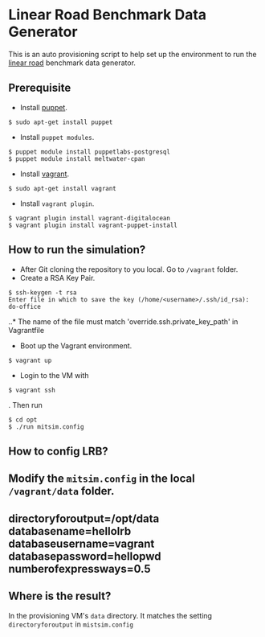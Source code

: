 # Linear Road Benchmark Data Generator

This is an auto provisioning script to help set up the environment to run the [linear road](www.cs.brandeis.edu/~linearroad) benchmark data generator.


## Prerequisite

* Install [puppet](https://puppetlabs.com/).
```{r, engine='bash', count_lines}
$ sudo apt-get install puppet
```
* Install `puppet modules`.

```{r, engine='bash', count_lines}
$ puppet module install puppetlabs-postgresql
$ puppet module install meltwater-cpan
```
* Install [vagrant](https://vagrantup.com).
```{r, engine='bash', count_lines}
$ sudo apt-get install vagrant
```
* Install `vagrant plugin`.

```{r, engine='bash', count_lines}
$ vagrant plugin install vagrant-digitalocean
$ vagrant plugin install vagrant-puppet-install
```

## How to run the simulation?
* After Git cloning the repository to you local. Go to `/vagrant` folder.
* Create a RSA Key Pair.
```{r, engine='bash', count_lines}
$ ssh-keygen -t rsa
Enter file in which to save the key (/home/<username>/.ssh/id_rsa): do-office
```
..* The name of the file must match 'override.ssh.private_key_path' in Vagrantfile

* Boot up the Vagrant environment.

```{r, engine='bash', count_lines}
$ vagrant up
```
* Login to the VM with

```{r, engine='bash', count_lines}
$ vagrant ssh
```
. Then run

```{r, engine='bash', count_lines}
$ cd opt
$ ./run mitsim.config
```

## How to config LRB?

Modify the `mitsim.config` in the local `/vagrant/data` folder.
---
directoryforoutput=/opt/data
databasename=hellolrb
databaseusername=vagrant
databasepassword=hellopwd
numberofexpressways=0.5
---

## Where is the result?

In the provisioning VM's `data` directory. It matches the setting `directoryforoutput` in `mistsim.config`

